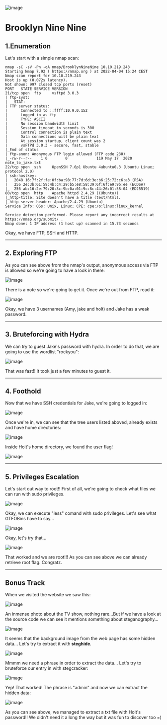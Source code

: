 ![image](https://user-images.githubusercontent.com/99112106/174278594-e55e360f-ba48-47c6-abc4-d1fe97a89f26.png)

# Brooklyn Nine Nine

## 1.Enumeration 

Let's start with a simple nmap scan:

```
nmap -sC -sV -Pn -oA nmap/BrooklynNineNine 10.10.219.243
Starting Nmap 7.92 ( https://nmap.org ) at 2022-04-04 15:24 CEST
Nmap scan report for 10.10.219.243
Host is up (0.072s latency).
Not shown: 997 closed tcp ports (reset)
PORT   STATE SERVICE VERSION
21/tcp open  ftp     vsftpd 3.0.3
| ftp-syst: 
|   STAT: 
| FTP server status:
|      Connected to ::ffff:10.9.0.152
|      Logged in as ftp
|      TYPE: ASCII
|      No session bandwidth limit
|      Session timeout in seconds is 300
|      Control connection is plain text
|      Data connections will be plain text
|      At session startup, client count was 2
|      vsFTPd 3.0.3 - secure, fast, stable
|_End of status 
| ftp-anon: Anonymous FTP login allowed (FTP code 230)
|_-rw-r--r--    1 0        0             119 May 17  2020 note_to_jake.txt
22/tcp open  ssh     OpenSSH 7.6p1 Ubuntu 4ubuntu0.3 (Ubuntu Linux; protocol 2.0)
| ssh-hostkey: 
|   2048 16:7f:2f:fe:0f:ba:98:77:7d:6d:3e:b6:25:72:c6:a3 (RSA)
|   256 2e:3b:61:59:4b:c4:29:b5:e8:58:39:6f:6f:e9:9b:ee (ECDSA)
|_  256 ab:16:2e:79:20:3c:9b:0a:01:9c:8c:44:26:01:58:04 (ED25519)
80/tcp open  http    Apache httpd 2.4.29 ((Ubuntu))
|_http-title: Site doesn't have a title (text/html).
|_http-server-header: Apache/2.4.29 (Ubuntu)
Service Info: OSs: Unix, Linux; CPE: cpe:/o:linux:linux_kernel

Service detection performed. Please report any incorrect results at https://nmap.org/submit/ .
Nmap done: 1 IP address (1 host up) scanned in 15.73 seconds

```

Okay, we have FTP, SSH and HTTP. 
* * *
## 2.  Exploring FTP

As you can see above from the nmap's output, anonymous access via FTP is allowed so we're going to have a look in there:

![image](https://user-images.githubusercontent.com/99112106/174278644-76921e3c-b8a8-4f8c-9d46-8d4f323cfdfd.png)

There is a note so we're going to get it. Once we're out from FTP, read it:

![image](https://user-images.githubusercontent.com/99112106/174278665-a645d1fc-072b-4523-aae8-4628f81b3eab.png)

Okay, we have 3 usernames (Amy, jake and holt) and Jake has a weak password. 

* * *
## 3. Bruteforcing with Hydra

We can try to guest Jake's password with hydra. In order to do that, we are going to use the wordlist "rockyou":

![image](https://user-images.githubusercontent.com/99112106/174278696-73513bcb-5048-4a6b-92f7-9a1a53f6462b.png)

That was fast!! It took just a few minutes to guest it.

* * *
## 4. Foothold

Now that we have SSH credentials for Jake, we're going to logged in:

![image](https://user-images.githubusercontent.com/99112106/174278733-6a3e9a95-1c1b-4646-b649-99cd09658f10.png)

Once we're in, we can see that the tree users listed aboved, already exists and have home directories:

![image](https://user-images.githubusercontent.com/99112106/174278751-3bf701ca-a538-4e7e-8378-098c56b20ce5.png)

Inside Holt's home directory, we found the user flag!

![image](https://user-images.githubusercontent.com/99112106/174278790-f1ce88ed-86d0-4022-b93e-c07f6c69b6be.png)

* * *
## 5. Privileges Escalation

Let's start out way to root!! First of all, we're going to check what files we can run with sudo privileges.

![image](https://user-images.githubusercontent.com/99112106/174278823-80b61595-0378-48b6-9df4-658217a6f4dc.png)

Okay, we can execute "less" comand with sudo privileges. Let's see what GTFOBins have to say...

![image](https://user-images.githubusercontent.com/99112106/174278857-566693d3-61e6-4952-b809-b92a0fa191a3.png)

Okay, let's try that...

![image](https://user-images.githubusercontent.com/99112106/174278890-856662de-85f2-4297-aea8-b4751c489a96.png)

That worked and we are root!!! As you can see above we can already retrieve root flag. Congratz.


* * *

## Bonus Track

When we visited the website we saw this:

![image](https://user-images.githubusercontent.com/99112106/174278920-f0f201b2-77f2-4141-8639-e87625f58c9c.png)

An inmense photo about the TV show, nothing rare...But if we have a look at the source code we can see it mentions something about steganography... 

![image](https://user-images.githubusercontent.com/99112106/174278947-c3a4afc7-37e2-4d3c-a3e5-f6e1f4352aec.png)

It seems that the background image from the web page has some hidden data... Let's try to extract it with **steghide**.

![image](https://user-images.githubusercontent.com/99112106/174278975-ec78f843-56a1-46c6-bedd-5d98dce71e84.png)

Mmmm we need a phrase in order to extract the data... Let's try to bruteforce our entry in with stegcracker:

![image](https://user-images.githubusercontent.com/99112106/174279012-ca24e886-ef55-400e-a692-ed6d6bb9d75a.png)

Yep! That worked! The phrase is "admin" and now we can extract the hidden data:

![image](https://user-images.githubusercontent.com/99112106/174279031-f62f963c-79e3-49b0-8434-db76593f0296.png)

As you can see above, we managed to extract a txt file with Holt's password!! We didn't need it a long the way but it was fun to discover too =)
